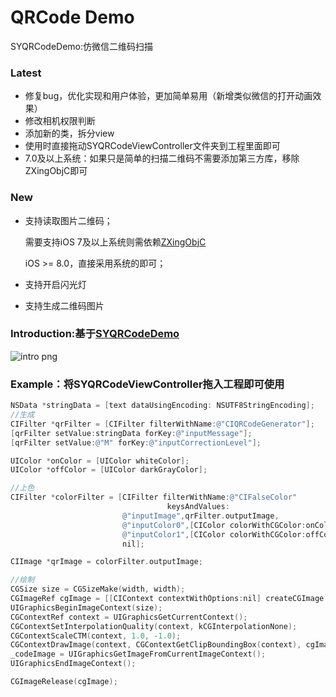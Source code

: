 # QRCode Demo

SYQRCodeDemo:仿微信二维码扫描

### Latest
* 修复bug，优化实现和用户体验，更加简单易用（新增类似微信的打开动画效果）
* 修改相机权限判断
* 添加新的类，拆分view
* 使用时直接拖动SYQRCodeViewController文件夹到工程里面即可
* 7.0及以上系统：如果只是简单的扫描二维码不需要添加第三方库，移除ZXingObjC即可

### New

- 支持读取图片二维码；

	需要支持iOS 7及以上系统则需依赖<a href="https://github.com/TheLevelUp/ZXingObjC">ZXingObjC</a>

	iOS >= 8.0，直接采用系统的即可；

- 支持开启闪光灯
- 支持生成二维码图片



### Introduction:基于<a href="https://github.com/reesun1130/SYQRCodeDemo">SYQRCodeDemo</a>





![intro png](https://github.com/sauchye/SYQRCodeDemo/raw/master/intro.PNG)



### Example：将SYQRCodeViewController拖入工程即可使用

``` objective-c
NSData *stringData = [text dataUsingEncoding: NSUTF8StringEncoding];
//生成
CIFilter *qrFilter = [CIFilter filterWithName:@"CIQRCodeGenerator"];
[qrFilter setValue:stringData forKey:@"inputMessage"];
[qrFilter setValue:@"M" forKey:@"inputCorrectionLevel"];

UIColor *onColor = [UIColor whiteColor];
UIColor *offColor = [UIColor darkGrayColor];

//上色
CIFilter *colorFilter = [CIFilter filterWithName:@"CIFalseColor"
                                   keysAndValues:
                         @"inputImage",qrFilter.outputImage,
                         @"inputColor0",[CIColor colorWithCGColor:onColor.CGColor],
                         @"inputColor1",[CIColor colorWithCGColor:offColor.CGColor],
                         nil];

CIImage *qrImage = colorFilter.outputImage;

//绘制
CGSize size = CGSizeMake(width, width);
CGImageRef cgImage = [[CIContext contextWithOptions:nil] createCGImage:qrImage fromRect:qrImage.extent];
UIGraphicsBeginImageContext(size);
CGContextRef context = UIGraphicsGetCurrentContext();
CGContextSetInterpolationQuality(context, kCGInterpolationNone);
CGContextScaleCTM(context, 1.0, -1.0);
CGContextDrawImage(context, CGContextGetClipBoundingBox(context), cgImage);
_codeImage = UIGraphicsGetImageFromCurrentImageContext();
UIGraphicsEndImageContext();

CGImageRelease(cgImage);
```
